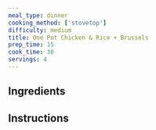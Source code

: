 ```yaml
---
meal_type: dinner
cooking_method: ['stovetop']
difficulty: medium
title: One Pot Chicken & Rice + Brussels
prep_time: 15
cook_time: 30
servings: 4
---
```


## Ingredients

## Instructions
